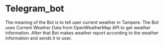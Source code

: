 # Telegram_bot

The meaning of the Bot is to tell user current weather in Tampere. The Bot uses Current Weather Data from OpenWeatherMap API to get weather information. After that Bot makes weather report according to the weather information and sends it to user.
